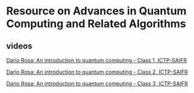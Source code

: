 # Resource on Advances in Quantum Computing and Related Algorithms


## videos

[Dario Rosa: An introduction to quantum computing - Class 1, ICTP-SAIFR](https://youtu.be/ta16m8lQqYQ?si=aBq7i6eaPAnze1Q2)

[Dario Rosa: An introduction to quantum computing - Class 2, ICTP-SAIFR](https://youtu.be/lQUm_A6i2mI?si=ZtCjGkwwbFw1CDCW)

[Dario Rosa: An introduction to quantum computing - Class 3, ICTP-SAIFR](https://youtu.be/jBUz1S2nWxU?si=HrO95q09q4_gOjTv)
